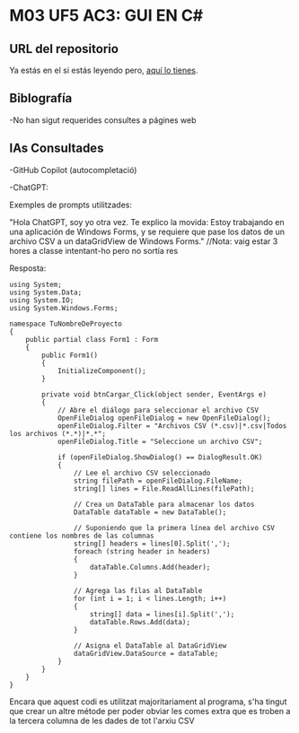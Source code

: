# M03 UF5 AC3: GUI EN C#

## URL del repositorio

Ya estás en el si estás leyendo pero, [aquí lo tienes](https://github.com/JoaquinAlcazar/M03UF5AC3).


## Biblografía

-No han sigut requerides consultes a págines web

## IAs Consultades
-GitHub Copilot (autocompletació)

-ChatGPT:

Exemples de prompts utilitzades:


"Hola ChatGPT, soy yo otra vez. Te explico la movida:
Estoy trabajando en una aplicación de Windows Forms, y se requiere que pase los datos de un archivo CSV a un dataGridView de Windows Forms."
//Nota: vaig estar 3 hores a classe intentant-ho pero no sortía res

Resposta:
```cSharp
using System;
using System.Data;
using System.IO;
using System.Windows.Forms;

namespace TuNombreDeProyecto
{
    public partial class Form1 : Form
    {
        public Form1()
        {
            InitializeComponent();
        }

        private void btnCargar_Click(object sender, EventArgs e)
        {
            // Abre el diálogo para seleccionar el archivo CSV
            OpenFileDialog openFileDialog = new OpenFileDialog();
            openFileDialog.Filter = "Archivos CSV (*.csv)|*.csv|Todos los archivos (*.*)|*.*";
            openFileDialog.Title = "Seleccione un archivo CSV";

            if (openFileDialog.ShowDialog() == DialogResult.OK)
            {
                // Lee el archivo CSV seleccionado
                string filePath = openFileDialog.FileName;
                string[] lines = File.ReadAllLines(filePath);

                // Crea un DataTable para almacenar los datos
                DataTable dataTable = new DataTable();

                // Suponiendo que la primera línea del archivo CSV contiene los nombres de las columnas
                string[] headers = lines[0].Split(',');
                foreach (string header in headers)
                {
                    dataTable.Columns.Add(header);
                }

                // Agrega las filas al DataTable
                for (int i = 1; i < lines.Length; i++)
                {
                    string[] data = lines[i].Split(',');
                    dataTable.Rows.Add(data);
                }

                // Asigna el DataTable al DataGridView
                dataGridView.DataSource = dataTable;
            }
        }
    }
}
```
Encara que aquest codi es utilitzat majoritariament al programa, s'ha tingut que crear un altre métode per poder obviar les comes extra que es troben a la tercera columna de les dades de tot l'arxiu CSV

